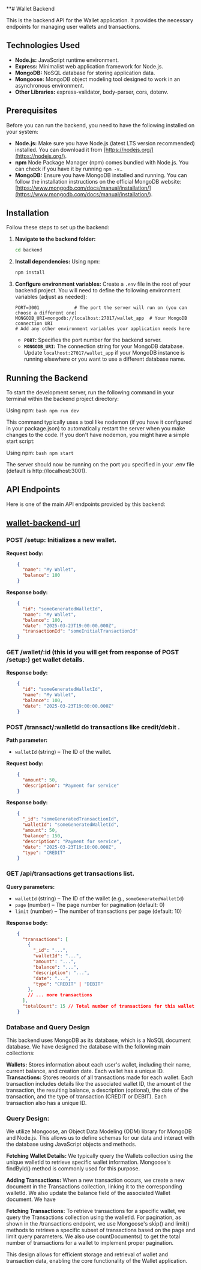 **# Wallet Backend

This is the backend API for the Wallet application. It provides the necessary endpoints for managing user wallets and transactions.

## Technologies Used

* **Node.js:** JavaScript runtime environment.
* **Express:** Minimalist web application framework for Node.js.
* **MongoDB:** NoSQL database for storing application data.
* **Mongoose:** MongoDB object modeling tool designed to work in an asynchronous environment.
* **Other Libraries:** express-validator, body-parser, cors, dotenv.

## Prerequisites

Before you can run the backend, you need to have the following installed on your system:

* **Node.js:** Make sure you have Node.js (latest LTS version recommended) installed. You can download it from [https://nodejs.org/](https://nodejs.org/).
* **npm**  Node Package Manager (npm) comes bundled with Node.js. You can check if you have it by running `npm -v`..
* **MongoDB:** Ensure you have MongoDB installed and running. You can follow the installation instructions on the official MongoDB website: [https://www.mongodb.com/docs/manual/installation/](https://www.mongodb.com/docs/manual/installation/).

## Installation

Follow these steps to set up the backend:

1.  **Navigate to the backend folder:**
    ```bash
    cd backend
    ```

2.  **Install dependencies:**
    Using npm:
    ```bash
    npm install
    ```

3.  **Configure environment variables:**
    Create a `.env` file in the root of your backend project. You will need to define the following environment variables (adjust as needed):

    ```env
    PORT=3001             # The port the server will run on (you can choose a different one)
    MONGODB_URI=mongodb://localhost:27017/wallet_app  # Your MongoDB connection URI
    # Add any other environment variables your application needs here
    ```

    * **`PORT`:** Specifies the port number for the backend server.
    * **`MONGODB_URI`:** The connection string for your MongoDB database. Update `localhost:27017/wallet_app` if your MongoDB instance is running elsewhere or you want to use a different database name.

## Running the Backend

To start the development server, run the following command in your terminal within the backend project directory:

Using npm:
    ```bash
    npm run dev 
    ```

This command typically uses a tool like nodemon (if you have it configured in your package.json) to automatically restart the server when you make changes to the code. If you don't have nodemon, you might have a simple start script:

Using npm:
    ```bash
    npm start
    ```

The server should now be running on the port you specified in your .env file (default is http://localhost:3001).

## API Endpoints
Here is one of the main API endpoints provided by this backend:

## [wallet-backend-url](https://wallet-backend-liart.vercel.app/setup)

### POST /setup: Initializes a new wallet.

**Request body:**  

```json
    {
      "name": "My Wallet",
      "balance": 100
    }
```
**Response body:**

```json
    {
      "id": "someGeneratedWalletId",
      "name": "My Wallet",
      "balance": 100,
      "date": "2025-03-23T19:00:00.000Z",
      "transactionId": "someInitialTransactionId"
    }
```
### GET /wallet/:id (this id you will get from response of POST /setup:) get wallet details.

**Response body:**
```json
    {
      "id": "someGeneratedWalletId",
      "name": "My Wallet",
      "balance": 100,
      "date": "2025-03-23T19:00:00.000Z"
    }
```

### POST /transact/:walletId do transactions like credit/debit .

**Path parameter:**
- `walletId` (string) – The ID of the wallet.

**Request body:**  
```json
    {
      "amount": 50,
      "description": "Payment for service"
    }
```

**Response body:**
```json
    {
      "_id": "someGeneratedTransactionId",
      "walletId": "someGeneratedWalletId",
      "amount": 50,
      "balance": 150,
      "description": "Payment for service",
      "date": "2025-03-23T19:10:00.000Z",
      "type": "CREDIT"
    }
```

### GET /api/transactions get transactions list.

**Query parameters:**
- `walletId` (string) – The ID of the wallet (e.g., `someGeneratedWalletId`)
- `page` (number) – The page number for pagination (default: 0)
- `limit` (number) – The number of transactions per page (default: 10)

**Response body:**
```json
    {
      "transactions": [
        {
          "_id": "...",
          "walletId": "...",
          "amount": "...",
          "balance": "...",
          "description": "...",
          "date": "...",
          "type": "CREDIT" | "DEBIT"
        },
        // ... more transactions
      ],
      "totalCount": 15 // Total number of transactions for this wallet
    }
```

### Database and Query Design
This backend uses MongoDB as its database, which is a NoSQL document database. We have designed the database with the following main collections:

**Wallets:** Stores information about each user's wallet, including their name, current balance, and creation date. Each wallet has a unique ID.
**Transactions:** Stores records of all transactions made for each wallet. Each transaction includes details like the associated wallet ID, the amount of the transaction, the resulting balance, a description (optional), the date of the transaction, and the type of transaction (CREDIT or DEBIT). Each transaction also has a unique ID.

### Query Design:

We utilize Mongoose, an Object Data Modeling (ODM) library for MongoDB and Node.js. This allows us to define schemas for our data and interact with the database using JavaScript objects and methods.

**Fetching Wallet Details:** We typically query the Wallets collection using the unique walletId to retrieve specific wallet information. Mongoose's findById() method is commonly used for this purpose.

**Adding Transactions:** When a new transaction occurs, we create a new document in the Transactions collection, linking it to the corresponding walletId. We also update the balance field of the associated Wallet document. We have 

**Fetching Transactions:** To retrieve transactions for a specific wallet, we query the Transactions collection using the walletId. For pagination, as shown in the /transactions endpoint, we use Mongoose's skip() and limit() methods to retrieve a specific subset of transactions based on the page and limit query parameters. We also use countDocuments() to get the total number of transactions for a wallet to implement proper pagination.

This design allows for efficient storage and retrieval of wallet and transaction data, enabling the core functionality of the Wallet application.

